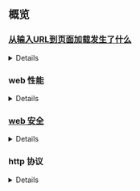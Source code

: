 ## 概览

### [从输入URL到页面加载发生了什么](https://github.com/skyline75489/what-happens-when-zh_CN/blob/master/README.rst)
<details>

* 解析URL
* 检查 HSTS（http strict transport security） 列表
* DNS 解析，得到 ip
* 根据 ip 和端口，进行 TCP 连接
* 使用 http 协议发送请求
* http 服务器处理请求，返回处理结果
* [浏览器的背后工作](https://developers.google.com/web/fundamentals/performance/critical-rendering-path/constructing-the-object-model?hl=zh-CN)
  * 解析—— html、js、css
  * 渲染—— dom + cssom -> renderTree -> paint -> composite
</details>

### web 性能
<details>

* HTTP
  * 减少 HTTP 请求
  * 图片合并、懒加载、使用css3替代
  * 域名发散
  * DNS 预解析
  * 避免重定向
  * 使用 [HTTP2.0](https://developers.google.com/web/fundamentals/performance/http2?hl=zh-CN)
* 缓存
  * 静态文件使用 CDN
  * 缓存头（Cache-Control、Expires、ETag、Last-Modified）
  * 缓存 Ajax（Get 请求可缓存）
* Gzip
* CSS
  * 样式表放顶部
  * 避免 CSS 表达式
  * 减少嵌套
* JS
  * 精简 JS 脚本（删除重复脚本、组件化、模块化）
    * treeShaking
    * code split
  * 脚本放在底部，外部脚本开启 [async、defer](../async vs defer.md) 属性
  * 使用 requestAnimationFrame
  * 
</details>

### [web 安全](https://eggjs.org/zh-cn/core/security.html)
<details>

* XSS: 对网页注入脚本，使用 js 窃取用户信息，诱导用户操作
* CSRF: 伪造用户请求向网站发起恶意请求
* 钓鱼攻击：利用网站跳转链接或图片制造钓鱼陷阱
* http parameter pollution：利用对参数格式验证的不完善，对服务器进行参数注入攻击
* 中间人攻击
* server-side request forgery
</details>

### http 协议
<details>

* http1.0
* [http2.0](https://developers.google.com/web/fundamentals/performance/http2?hl=zh-CN)
  * 二进制分帧层，单个连接多路复用，请求和响应并行发送
  * 服务端推送
  * 标头压缩
* status code
  * 1xx
  * 2xx
  * 3xx
  * 4xx
  * 5xx
<details/>